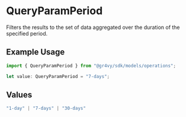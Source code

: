 # QueryParamPeriod

Filters the results to the set of data aggregated over the
duration of the specified period.

## Example Usage

```typescript
import { QueryParamPeriod } from "@gr4vy/sdk/models/operations";

let value: QueryParamPeriod = "7-days";
```

## Values

```typescript
"1-day" | "7-days" | "30-days"
```